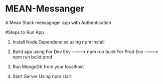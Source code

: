 # MEAN-Messanger
A Mean Stack messagnger app with Authentication

#Steps to Run App
1. Install Node Dependencies using 
    npm install
2. Build app using 
    For Dev Env ---->  npm run build
    For Prod Env ---->  npm run build:prod
    
3. Run MongoDb from your localhost
4. Start Server Using 
     npm start
